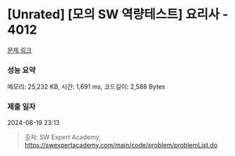 # [Unrated] [모의 SW 역량테스트] 요리사 - 4012 

[문제 링크](https://swexpertacademy.com/main/code/problem/problemDetail.do?contestProbId=AWIeUtVakTMDFAVH) 

### 성능 요약

메모리: 25,232 KB, 시간: 1,691 ms, 코드길이: 2,588 Bytes

### 제출 일자

2024-08-19 23:13



> 출처: SW Expert Academy, https://swexpertacademy.com/main/code/problem/problemList.do